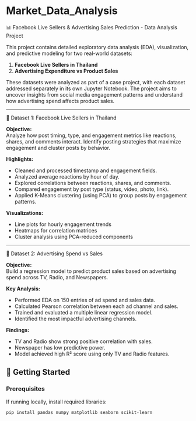 # Market_Data_Analysis  
📊 Facebook Live Sellers & Advertising Sales Prediction - Data Analysis Project

This project contains detailed exploratory data analysis (EDA), visualization, and predictive modeling for two real-world datasets:

1. **Facebook Live Sellers in Thailand**  
2. **Advertising Expenditure vs Product Sales**

These datasets were analyzed as part of a case project, with each dataset addressed separately in its own Jupyter Notebook. The project aims to uncover insights from social media engagement patterns and understand how advertising spend affects product sales.

---------------------------
📌 Dataset 1: Facebook Live Sellers in Thailand

**Objective:**  
Analyze how post timing, type, and engagement metrics like reactions, shares, and comments interact. Identify posting strategies that maximize engagement and cluster posts by behavior.

**Highlights:**
- Cleaned and processed timestamp and engagement fields.
- Analyzed average reactions by hour of day.
- Explored correlations between reactions, shares, and comments.
- Compared engagement by post type (status, video, photo, link).
- Applied K-Means clustering (using PCA) to group posts by engagement patterns.

**Visualizations:**
- Line plots for hourly engagement trends
- Heatmaps for correlation matrices
- Cluster analysis using PCA-reduced components

--------------------------

📌 Dataset 2: Advertising Spend vs Sales

**Objective:**  
Build a regression model to predict product sales based on advertising spend across TV, Radio, and Newspapers.

**Key Analysis:**
- Performed EDA on 150 entries of ad spend and sales data.
- Calculated Pearson correlation between each ad channel and sales.
- Trained and evaluated a multiple linear regression model.
- Identified the most impactful advertising channels.

**Findings:**
- TV and Radio show strong positive correlation with sales.
- Newspaper has low predictive power.
- Model achieved high R² score using only TV and Radio features.



## 🚀 Getting Started

### Prerequisites
If running locally, install required libraries:
```bash
pip install pandas numpy matplotlib seaborn scikit-learn

